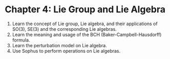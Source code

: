 # Chapter 4: Lie Group and Lie Algebra

1. Learn the concept of Lie group, Lie algebra, and their applications of SO(3), SE(3) and the corresponding Lie algebras.
2. Learn the meaning and usage of the BCH (Baker-Campbell-Hausdorff) formula.
3. Learn the perturbation model on Lie algebra.
4. Use Sophus to perform operations on Lie algebras.
